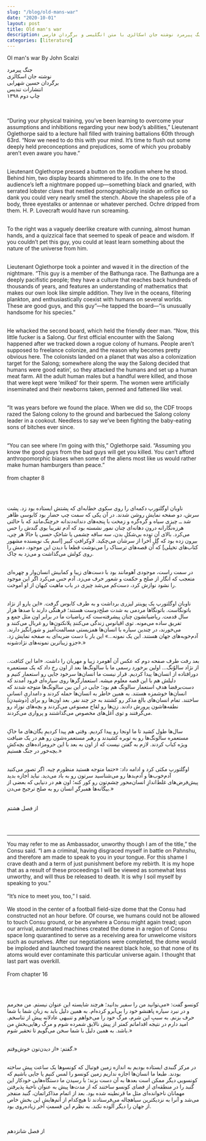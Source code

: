 ```yaml
---
slug: "/blog/old-mans-war"
date: "2020-10-01"
layout: post
title: Old man's war
description: بخش‌هایی از کتاب جنگ پیرمرد نوشته جان اسکالزی با متن انگلیسی و برگردان فارسی
categories: [literature]
---
```


Ol man's war
By John Scalzi<br>

<div class="rtl">
جنگ پیرمرد<br>
نوشته جان اسکالزی<br>
برگردان حسین شهرابی<br>
انتشارات تندیس<br>
چاپ دوم ۱۳۹۸<br>
</div><br><br>


“During your physical training, you’ve been learning to overcome your assumptions and inhibitions regarding your new body’s abilities,” Lieutenant Oglethorpe said to a lecture hall filled with training battalions 60th through 63rd. “Now we need to do this with your mind. It’s time to flush out some deeply held preconceptions and prejudices, some of which you probably aren’t even aware you have.”<br><br>

Lieutenant Oglethorpe pressed a button on the podium where he stood. Behind him, two display boards shimmered to life. In the one to the audience’s left a nightmare popped up—something black and gnarled, with serrated lobster claws that nestled pornographically inside an orifice so dank you could very nearly smell the stench. Above the shapeless pile of a body, three eyestalks or antennae or whatever perched. Ochre dripped from them. H. P. Lovecraft would have run screaming.<br><br>

To the right was a vaguely deerlike creature with cunning, almost human hands, and a quizzical face that seemed to speak of peace and wisdom. If you couldn’t pet this guy, you could at least learn something about the nature of the universe from him.<br><br>

Lieutenant Oglethorpe took a pointer and waved it in the direction of the nightmare. “This guy is a member of the Bathunga race. The Bathunga are a deeply pacifistic people; they have a culture that reaches back hundreds of thousands of years, and features an understanding of mathematics that makes our own look like simple addition. They live in the oceans, filtering plankton, and enthusiastically coexist with humans on several worlds. These are good guys, and this guy”—he tapped the board—“is unusually handsome for his species.”<br><br>

He whacked the second board, which held the friendly deer man. “Now, this little fucker is a Salong. Our first official encounter with the Salong happened after we tracked down a rogue colony of humans. People aren’t supposed to freelance colonize, and the reason why becomes pretty obvious here. The colonists landed on a planet that was also a colonization target for the Salong; somewhere along the way the Salong decided that humans were good eatin’, so they attacked the humans and set up a human meat farm. All the adult human males but a handful were killed, and those that were kept were ‘milked’ for their sperm. The women were artificially inseminated and their newborns taken, penned and fattened like veal.<br><br>

“It was years before we found the place. When we did so, the CDF troops razed the Salong colony to the ground and barbecued the Salong colony leader in a cookout. Needless to say we’ve been fighting the baby-eating sons of bitches ever since.<br><br>

“You can see where I’m going with this,” Oglethorpe said. “Assuming you know the good guys from the bad guys will get you killed. You can’t afford anthropomorphic biases when some of the aliens most like us would rather make human hamburgers than peace.”<br>
<br>
from chapter 8

<br><br>
<div class="rtl">
ناوبان اوگلتورپ دکمه‌ای را روی سکوی خطابه‌ای که پشتش ایستاده بود زد. پشت سرش، دو صفحه نمایش روشن شدند. در آن یکی که سمت چپ حضار بود کابوسی ظاهر شد ــ چیزی سیاه و گره‌گره و زمخت با پنجه‌های دندانه‌دندانه‌ خرچنگ‌مانند که با حالتی هرزه‌نگارانه درونِ دهانه‌ای چنان نمور نشسته بود که آدم تقریبا بوی گندش را حس می‌کرد. بالای آن توده بی‌شکلِ بدن، سه ساقه چشمی یا شاخکِ حسی یا حالا هر چی، بیرون زده بود که گِلِ اُخرا از سرشان می‌چکید. لاوکرافتِ کبیر [اسم یک نویسنده مشهور کتاب‌های تخیلی] که آن قصه‌های ترسناک را می‌نوشت قطعا با دیدن این موجود، دمش را روی کولش می‌گذاشت و می‌زد به چاک.<br><br>

در سمت راست، موجودی آهومانند بود با دست‌های زیبا و کمابیش انسان‌وار و چهره‌ای متعجب که انگار از صلح و حکمت و شعور حرف می‌زد. آدم حس می‌کرد اگر این موجود را نشود نوازش کرد، دست‌کم می‌شد چیزی در باب ماهیت کیهان از او آموخت.<br><br>

ناوبان اوگلتورپ یک پوینتر لیزری برداشت و به طرف کابوس گرفت. «این یارو از نژاد باتونگاست. باتونگاها مردمی به شدت صلح‌دوست هستند؛ فرهنگی دارند با صدها هزار سال قدمت. ریاضیاتشون چنان پیشرفته‌ست که ریاضیات ما در برابر اون مثل جمع و تفریق ساده می‌مونه. توی اقیانوس زندگی می‌کنندِ پلانکتون‌ها رو غربال می‌کنند و می‌خورند،‌ در چندین سیاره با انسان‌ها همزیستی مسالمت‌آمیز و شورانگیز دارند. آدم‌خوبه‌های جهان هستند. این یک نمونه...» این بار با دست ضربه‌ای به صفحه نمایش زد. «جزوِ زیباترین نمونه‌های نژادشونه.»<br><br>

بعد رفت طرف صفحه دوم که عکس آن آهومرد زیبا و مهربان را داشت. «اما این کثافت.. از نژاد سالوُنگ... اولین برخورد رسمی ما با سالونگ‌ها بعد از اون رخ داد که یک مستعمره دورافتاده از انسان‌ها پیدا کردیم. قرار نیست ما انسان‌ها سرخود جایی رو استعمار کنیم و دلیلش هم با این قصه معلوم میشه. استعمارگرها روی سیاره‌ای فرود آمدند که دست‌برقضا هدفِ استعمار سالونگ هم بود؛ جایی در این بین سالونگ‌ها متوجه شدند که انسان‌ها خوشمزه هستند. به همین خاطر به انسان‌ها حمله کردند و دامداریِ انسانی ساختند. تمام انسان‌های بالغ مذکر رو کشتند به جز چند نفر. بعد اون‌ها رو برای [دوشیدنِ] نطفه‌هاشون پرورش دادند. زن‌ها رو لقاح مصنوعی می‌کردند و بچه‌های نوزاد رو می‌گرفتند و توی آغل‌های مخصوص می‌گذاشتند و پرواری می‌کردند.<br><br>

سال‌ها طول کشید تا ما اونجا رو پیدا کردیم. وقتی هم پیدا کردیمِ یگان‌های ما خاکِ مستعمره سالونگ‌ها رو به توبره کشیدند و رهبر مستعمره‌شون رو هم در یک ضیافت ویژه کباب کردند. لازم به گفتن نیست که از اون به بعد با این حرومزاده‌های بچه‌کشِ بچه‌خور در جنگ هستیم.»<br><br>

اوگلتورپ مکثی کرد و ادامه داد: «حتما متوجه هستید منظورم چیه. اگر تصور می‌کنید آدم‌خوب‌ها و آدم‌بدها رو می‌شناسید سرتون رو به باد می‌دید. نباید اجازه بدید پیش‌فرض‌های غلط‌اندازِ انسان‌محور چشم‌تون رو کور کنه؛ اون هم در دنیایی که بعضی از بیگانه‌ها همبرگرِ انسان رو به صلح ترجیح می‌دن.»<br><br>
<br>
 از فصل هشتم
 </div><br><br>
 
----------

You may refer to me as Ambassador, unworthy though I am of the title,” the Consu said. “I am a criminal, having disgraced myself in battle on Pahnshu, and therefore am made to speak to you in your tongue. For this shame I crave death and a term of just punishment before my rebirth. It is my hope that as a result of these proceedings I will be viewed as somewhat less unworthy, and will thus be released to death. It is why I soil myself by speaking to you.”<br><br>
“It’s nice to meet you, too,” I said.<br><br>
We stood in the center of a football field-size dome that the Consu had constructed not an hour before. Of course, we humans could not be allowed to touch Consu ground, or be anywhere a Consu might again tread; upon our arrival, automated machines created the dome in a region of Consu space long quarantined to serve as a receiving area for unwelcome visitors such as ourselves. After our negotiations were completed, the dome would be imploded and launched toward the nearest black hole, so that none of its atoms would ever contaminate this particular universe again. I thought that last part was overkill.
<br><br>
From chapter 16

<br><br>
<div class="rtl">
کونسو گفت: «می‌توانید من را سفیر بدانید؛ هرچند شایسته این عنوان نیستم. من مجرمم و در نبرد سیاره پاهنشو خود را بی‌آبرو کرده‌ام. به همین دلیل باید به زبانِ شما با شما حرف بزنم. به سببِ این شرم، مرگ خود را می‌خواهم و تنبیهی عادلانه پیش از تناسخم. امید دارم در نتیجه اقداماتم کمتر از پیش نالایق شمرده شوم و مرگ رهایی‌بخشِ من باشد. به همین دلیل با شما سخن می‌گویم تا تحقیر شوم.»<br><br>

گفتم: «از دیدن‌تون خوش‌وقتم.»<br><br>

در مرکز گنبدی ایستاده بودیم به اندازه زمین فوتبال که کونسوها یک ساعت پیش ساخته بودند. طبعا ما انسان‌ها اجازه نداریم زمین کونسو را لمس کنیم یا جایی باشیم که کونسویی دیگر ممکن است بعدها به آن دست بزند؛ با رسیدن ما دستگاه‌هایی خودکار این گنبد را در منطقه‌ای از فضای کونسو ساختند که از مدت‌ها پیش به عنوان ناحیهٔ پذیرفتن مهمانان ناخوانده‌ای مثل ما قرنطینه شده بود. بعد از اتمامِ مذاکراتمان، گنبد منفجر می‌شد و آنرا به نزدیکترین سیاهچاله می‌فرستادند تا هیچ‌کدام از اتم‌هایش این بخشِ خاص از جهان را دیگر آلوده نکند. به نظرم این قسمتِ آخر زیاده‌روی بود.<br><br>

<br>
از فصل شانزدهم
</div>



